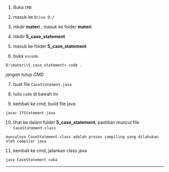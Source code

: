 1. Buka `CMD`

2. masuk ke `Drive D:/`

3. mkdir __materi__ , masuk ke folder __materi__

4. mkdir **5_case_statement**

5. masuk ke folder **5_case_statement**

6. buka `vscode`
>
    D:\materi\5_case_statement> code .

 *jangan tutup CMD*

7. buat file `CaseStatement.java`

8. tulis `code` di bawah ini

<script src="https://gist.github.com/nandadidudedo92/59f58952b6d346a6c1086a552738f3c1.js"></script>

9. kembali ke cmd, build file java
>
    javac IfStatement.java

10. lihat ke dalam folder **5_case_statement**, pastikan muncul file `CaseStatement.class`
>
    munculnya CaseStatement.class adalah proses compiling yang dilakukan oleh compiler java

11. kembali ke cmd, jalankan class java
>
    java CaseStatement coba
___

